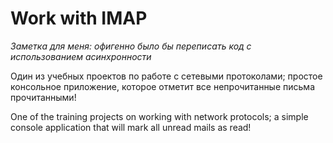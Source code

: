 # Work with IMAP
*Заметка для меня: офигенно было бы переписать код с использованием асинхронности*



Один из учебных проектов по работе с сетевыми протоколами; простое консольное приложение, которое отметит все непрочитанные письма прочитанными! 

One of the training projects on working with network protocols; a simple console application that will mark all unread mails as read!
